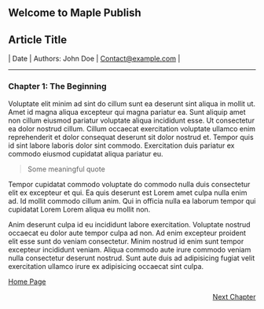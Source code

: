 ## Welcome to Maple Publish

## Article Title
| Date        | Authors: John Doe    | <Contact@example.com>       |

___

### Chapter 1: The Beginning

Voluptate elit minim ad sint do cillum sunt ea deserunt sint aliqua in mollit ut. Amet id magna aliqua excepteur qui magna pariatur ea. Sunt aliquip amet non cillum eiusmod pariatur voluptate aliqua incididunt esse. Ut consectetur ea dolor nostrud cillum. Cillum occaecat exercitation voluptate ullamco enim reprehenderit et dolor consequat deserunt sit dolor nostrud et. Tempor quis id sint labore laboris dolor sint commodo. Exercitation duis pariatur ex commodo eiusmod cupidatat aliqua pariatur eu.

> Some meaningful quote

Tempor cupidatat commodo voluptate do commodo nulla duis consectetur elit ex excepteur et qui. Ea quis deserunt est Lorem amet culpa nulla enim ad. Id mollit commodo cillum anim. Qui in officia nulla ea laborum tempor qui cupidatat Lorem Lorem aliqua eu mollit non.

Anim deserunt culpa id eu incididunt labore exercitation. Voluptate nostrud occaecat eu dolor aute tempor culpa ad non. Ad enim excepteur proident elit esse sunt do veniam consectetur. Minim nostrud id enim sunt tempor excepteur incididunt veniam. Aliqua commodo aute irure commodo veniam nulla consectetur deserunt nostrud. Sunt aute duis ad adipisicing fugiat velit exercitation ullamco irure ex adipisicing occaecat sint culpa.

[Home Page](../../index.md)
<div style="text-align: right"><a href="../../index.md" >Next Chapter</a> </div>